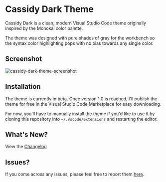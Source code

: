 # Cassidy Dark Theme

Cassidy Dark is a clean, modern Visual Studio Code theme originally inspired by the Monokai color palette.

The theme was designed with pure shades of gray for the workbench so the syntax color highlighting pops with no bias towards any single color.

## Screenshot

![cassidy-dark-theme-screenshot](https://user-images.githubusercontent.com/1895973/221780760-a7d6e4d9-a7c8-49b1-8f32-9ac996ec8708.png)

## Installation

The theme is currently in beta. Once version 1.0 is reached, I'll publish the theme for free in the Visual Studio Code Marketplace for easy downloading.

For now, you'll have to manually install the theme if you'd like to use it by cloning this repository into `~/.vscode/extensions` and restarting the editor.

## What's New?

View the [Changelog](https://github.com/jacobcassidy/vscode-cassidy-dark-theme/blob/main/CHANGELOG.md)

## Issues?

If you come across any issues, please feel free to report them [here](https://github.com/jacobcassidy/vscode-cassidy-dark-theme/issues).
